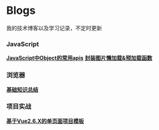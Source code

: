 # Blogs
我的技术博客以及学习记录，不定时更新
### JavaScript
**[JavaScript中Object的常用apis](https://github.com/sanjing14/Blog/issues/1)**
**[封装图片懒加载&预加载函数](https://github.com/sanjing14/Blog/issues/3)**
### 浏览器
**[基础知识总结](https://github.com/sanjing14/Blog/issues/2)**
### 项目实战
**[基于Vue2.6.X的单页面项目模板](https://github.com/sanjing14/vue-spa-template)**
